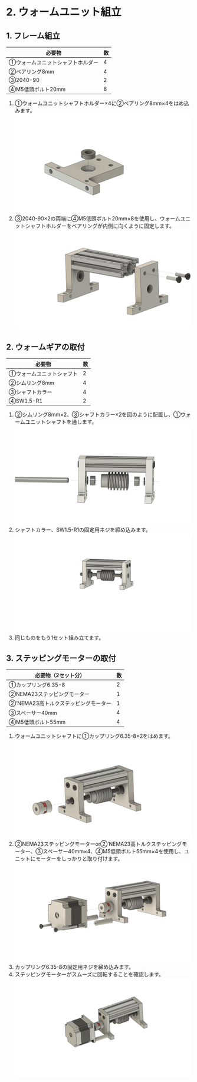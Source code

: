 # 2. ウォームユニット組立

## 1. フレーム組立
|必要物|数|
|--|--|
|①ウォームユニットシャフトホルダー|4|
|②ベアリング8mm|4|
|③2040-90|2|
|④M5低頭ボルト20mm|8|

1. ①ウォームユニットシャフトホルダー×4に②ベアリング8mm×4をはめ込みます。
![](/image/組立説明/2-1-1.png)
2. ③2040-90×2の両端に④M5低頭ボルト20mm×8を使用し、ウォームユニットシャフトホルダーをベアリングが内側に向くように固定します。
![](/image/組立説明/2-1-2.png)

## 2. ウォームギアの取付
|必要物|数|
|--|--|
|①ウォームユニットシャフト|2|
|②シムリング8mm|4|
|③シャフトカラー|4|
|④SW1.5-R1|2|

1. ②シムリング8mm×2、③シャフトカラー×2を図のように配置し、①ウォームユニットシャフトを通します。
![](/image/組立説明/2-2-1.png)
1. シャフトカラー、SW1.5-R1の固定用ネジを締め込みます。
![](/image/組立説明/2-2-2.png)
1. 同じものをもう1セット組み立てます。

## 3. ステッピングモーターの取付
|必要物（2セット分）|数|
|--|--|
|①カップリング6.35-8|2|
|②NEMA23ステッピングモーター|1|
|②’NEMA23高トルクステッピングモーター|1|
|③スペーサー40mm|4|
|④M5低頭ボルト55mm|4|

1. ウォームユニットシャフトに①カップリング6.35-8×2をはめます。
![](/image/組立説明/2-3-1.png)
2. ②NEMA23ステッピングモーターor②’NEMA23高トルクステッピングモーター、③スペーサー40mm×4、④M5低頭ボルト55mm×4を使用し、ユニットにモーターをしっかりと取り付けます。
![](/image/組立説明/2-3-2.png)
3. カップリング6.35-8の固定用ネジを締め込みます。
4. ステッピングモーターがスムーズに回転することを確認します。
![](/image/組立説明/2-3-4.png)
